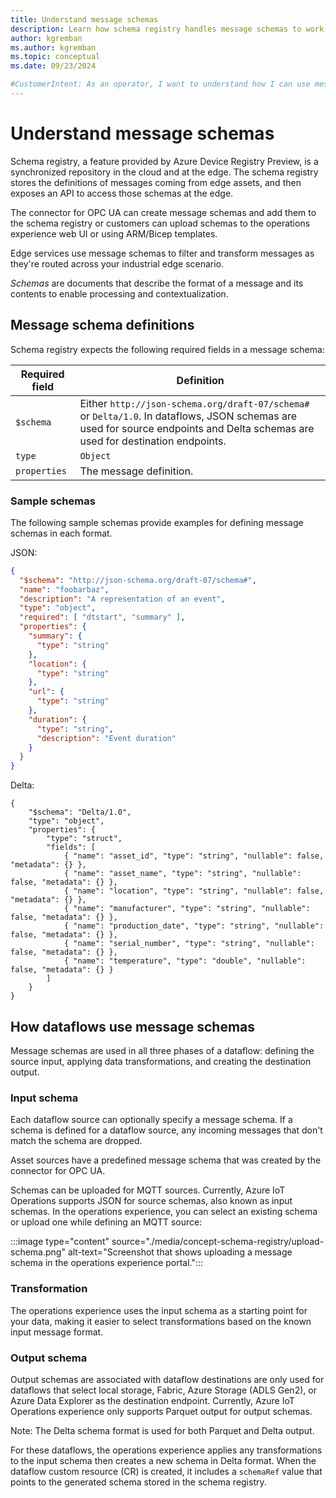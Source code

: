```yaml
---
title: Understand message schemas
description: Learn how schema registry handles message schemas to work with Azure IoT Operations components including dataflows.
author: kgremban
ms.author: kgremban
ms.topic: conceptual
ms.date: 09/23/2024

#CustomerIntent: As an operator, I want to understand how I can use message schemas to filter and transform messages.
---
```


# Understand message schemas

Schema registry, a feature provided by Azure Device Registry Preview, is a synchronized repository in the cloud and at the edge. The schema registry stores the definitions of messages coming from edge assets, and then exposes an API to access those schemas at the edge. 

The connector for OPC UA can create message schemas and add them to the schema registry or customers can upload schemas to the operations experience web UI or using ARM/Bicep templates.

Edge services use message schemas to filter and transform messages as they're routed across your industrial edge scenario.

*Schemas* are documents that describe the format of a message and its contents to enable processing and contextualization.

## Message schema definitions

Schema registry expects the following required fields in a message schema:

| Required field | Definition |
| -------------- | ---------- |
| `$schema` | Either `http://json-schema.org/draft-07/schema#` or `Delta/1.0`. In dataflows, JSON schemas are used for source endpoints and Delta schemas are used for destination endpoints. |
| `type` | `Object` |
| `properties` | The message definition. |

### Sample schemas

The following sample schemas provide examples for defining message schemas in each format.

JSON:

```json
{
  "$schema": "http://json-schema.org/draft-07/schema#",
  "name": "foobarbaz",
  "description": "A representation of an event",
  "type": "object",
  "required": [ "dtstart", "summary" ],
  "properties": {
    "summary": {
      "type": "string"
    },
    "location": {
      "type": "string"
    },
    "url": {
      "type": "string"
    },
    "duration": {
      "type": "string",
      "description": "Event duration"
    }
  }
}
```

Delta:

```delta
{
    "$schema": "Delta/1.0",
    "type": "object",
    "properties": {
        "type": "struct",
        "fields": [
            { "name": "asset_id", "type": "string", "nullable": false, "metadata": {} },
            { "name": "asset_name", "type": "string", "nullable": false, "metadata": {} },
            { "name": "location", "type": "string", "nullable": false, "metadata": {} },
            { "name": "manufacturer", "type": "string", "nullable": false, "metadata": {} },
            { "name": "production_date", "type": "string", "nullable": false, "metadata": {} },
            { "name": "serial_number", "type": "string", "nullable": false, "metadata": {} },
            { "name": "temperature", "type": "double", "nullable": false, "metadata": {} }
        ]
    }
}
```

## How dataflows use message schemas

Message schemas are used in all three phases of a dataflow: defining the source input, applying data transformations, and creating the destination output.

### Input schema

Each dataflow source can optionally specify a message schema. If a schema is defined for a dataflow source, any incoming messages that don't match the schema are dropped. 

Asset sources have a predefined message schema that was created by the connector for OPC UA.

Schemas can be uploaded for MQTT sources. Currently, Azure IoT Operations supports JSON for source schemas, also known as input schemas. In the operations experience, you can select an existing schema or upload one while defining an MQTT source:

:::image type="content" source="./media/concept-schema-registry/upload-schema.png" alt-text="Screenshot that shows uploading a message schema in the operations experience portal.":::

### Transformation

The operations experience uses the input schema as a starting point for your data, making it easier to select transformations based on the known input message format.

### Output schema

Output schemas are associated with dataflow destinations are only used for dataflows that select local storage, Fabric, Azure Storage (ADLS Gen2), or Azure Data Explorer as the destination endpoint. Currently, Azure IoT Operations experience only supports Parquet output for output schemas.

Note: The Delta schema format is used for both Parquet and Delta output.

For these dataflows, the operations experience applies any transformations to the input schema then creates a new schema in Delta format. When the dataflow custom resource (CR) is created, it includes a `schemaRef` value that points to the generated schema stored in the schema registry.
